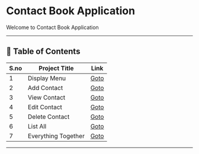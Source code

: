 # Contact Book Application

Welcome to Contact Book Application

---

## 📅 Table of Contents

| S.no | Project Title        | Link                    |
|------|----------------------|-------------------------|
| 1    | Display Menu         | [Goto](1/README.md)     |
| 2    | Add Contact          | [Goto](2/README.md)     |
| 3    | View Contact         | [Goto](3/README.md)     |
| 4    | Edit Contact         | [Goto](4/README.md)     |
| 5    | Delete Contact       | [Goto](5/README.md)     |
| 6    | List All             | [Goto](6/README.md)     |
| 7    | Everything Together  | [Goto](7/README.md)     |




---

